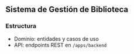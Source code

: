 ## Sistema de Gestión de Biblioteca

### Estructura
- Dominio: entidades  y casos de uso
- API: endpoints REST en `/apps/backend`
